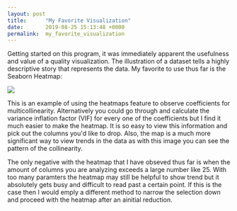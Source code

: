```yaml
---
layout: post
title:      "My Favorite Visualization"
date:       2019-08-25 15:13:48 +0000
permalink:  my_favorite_visualization
---
```



Getting started on this program, it was immediately apparent the usefulness and value of a quality visualization. The illustration of a dataset tells a highly descriptive story that represents the data. My favorite to use thus far is the Seaborn Heatmap:

![](https://www.absentdata.com/wp-content/uploads/2018/11/Heatmap-1.png)

This is an example of using the heatmaps feature to observe coefficients for multicollinearity. Alternatively you could go through and calculate the variance inflation factor (VIF) for every one of the coefficients but I find it much easier to make the heatmap. It is so easy to view this information and pick out the columns you'd like to drop. Also, the map is a much more significant way to view trends in the data as with this image you can see the pattern of the collinearity.

The only negative with the heatmap that I have obseved thus far is when the amount of columns you are analyzing exceeds a large number like 25. With too many paramters the heatmap may still be helpful to show trend but it absolutely gets busy and difficult to read past a certain point. If this is the case then I would emply a different method to narrow the selection down and proceed with the heatmap after an ainitial reduction.
